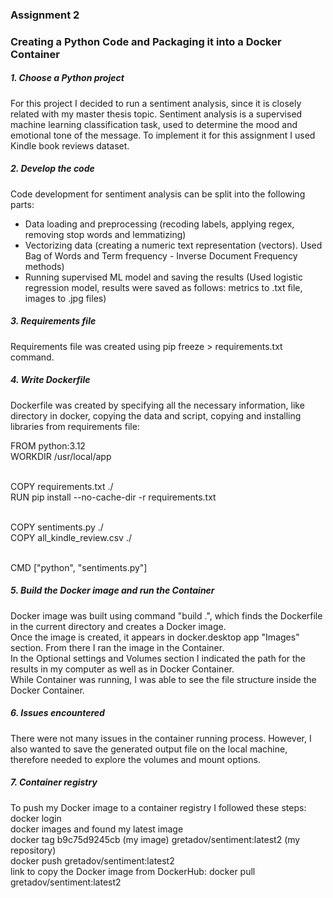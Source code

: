 ### Assignment 2
### Creating a Python Code and Packaging it into a Docker Container

##### 1. Choose a Python project
For this project I decided to run a sentiment analysis, since it is closely related with my master thesis topic. Sentiment analysis is a supervised machine learning classification task, used to determine the mood and emotional tone of the message. To implement it for this assignment I used Kindle book reviews dataset.

##### 2. Develop the code
Code development for sentiment analysis can be split into the following parts: <br>
- Data loading and preprocessing (recoding labels, applying regex, removing stop words and lemmatizing)
- Vectorizing data (creating a numeric text representation (vectors). Used Bag of Words and Term frequency - Inverse Document Frequency methods)
- Running supervised ML model and saving the results (Used logistic regression model, results were saved as follows: metrics to .txt file, images to .jpg files)

##### 3. Requirements file
Requirements file was created using pip freeze > requirements.txt command. 

##### 4. Write Dockerfile
Dockerfile was created by specifying all the necessary information, like directory in docker, copying the data and script, copying and installing libraries from requirements file: <br>

FROM python:3.12 <br>
WORKDIR /usr/local/app <br><br>

COPY requirements.txt ./ <br>
RUN pip install --no-cache-dir -r requirements.txt <br><br>

COPY sentiments.py ./<br>
COPY all_kindle_review.csv ./<br><br>

CMD ["python", "sentiments.py"]


##### 5. Build the Docker image and run the Container
Docker image was built using command "build .", which finds the Dockerfile in the current directory and creates a Docker image. <br>
Once the image is created, it appears in docker.desktop app "Images" section. From there I ran the image in the Container. <br>
In the Optional settings and Volumes section I indicated the path for the results in my computer as well as in Docker Container. <br>
While Container was running, I was able to see the file structure inside the Docker Container.  

##### 6. Issues encountered
There were not many issues in the container running process. However, I also wanted to save the generated output file on the local machine, therefore needed to explore the volumes and mount options. 

##### 7. Container registry
To push my Docker image to a container registry I followed these steps: <br>
docker login <br>
docker images and found my latest image <br>
docker tag b9c75d9245cb (my image) gretadov/sentiment:latest2 (my repository)  <br>
docker push gretadov/sentiment:latest2 <br>
link to copy the Docker image from DockerHub: docker pull gretadov/sentiment:latest2 <br>

